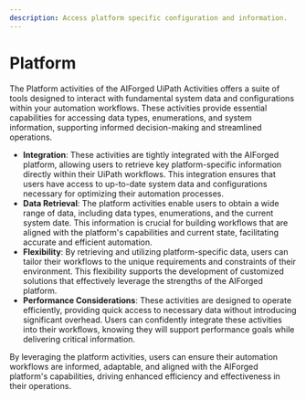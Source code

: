 ```yaml
---
description: Access platform specific configuration and information.
---
```


# Platform

The Platform activities of the AIForged UiPath Activities offers a suite of tools designed to interact with fundamental system data and configurations within your automation workflows. These activities provide essential capabilities for accessing data types, enumerations, and system information, supporting informed decision-making and streamlined operations.

* **Integration**: These activities are tightly integrated with the AIForged platform, allowing users to retrieve key platform-specific information directly within their UiPath workflows. This integration ensures that users have access to up-to-date system data and configurations necessary for optimizing their automation processes.
* **Data Retrieval**: The platform activities enable users to obtain a wide range of data, including data types, enumerations, and the current system date. This information is crucial for building workflows that are aligned with the platform's capabilities and current state, facilitating accurate and efficient automation.
* **Flexibility**: By retrieving and utilizing platform-specific data, users can tailor their workflows to the unique requirements and constraints of their environment. This flexibility supports the development of customized solutions that effectively leverage the strengths of the AIForged platform.
* **Performance Considerations**: These activities are designed to operate efficiently, providing quick access to necessary data without introducing significant overhead. Users can confidently integrate these activities into their workflows, knowing they will support performance goals while delivering critical information.

By leveraging the platform activities, users can ensure their automation workflows are informed, adaptable, and aligned with the AIForged platform's capabilities, driving enhanced efficiency and effectiveness in their operations.

